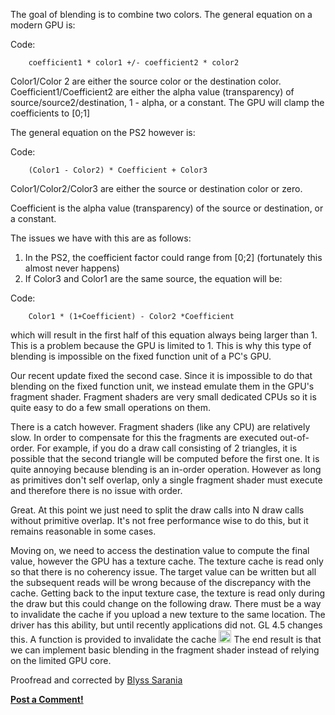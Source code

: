 <div class="single-article">

<div class="item-page clearfix">

<div style="text-align:center;">

</div>

The goal of blending is to combine two colors. The general equation on a
modern GPU is:

<div class="title">

Code:

</div>

`     coefficient1 * color1 +/- coefficient2 * color2    `  
  

Color1/Color 2 are either the source color or the destination color.  
Coefficient1/Coefficient2 are either the alpha value (transparency) of
source/source2/destination, 1 - alpha, or a constant. The GPU will clamp
the coefficients to \[0;1\]

The general equation on the PS2 however is:

<div class="title">

Code:

</div>

`     (Color1 - Color2) * Coefficient + Color3    `  
  
Color1/Color2/Color3 are either the source or destination color or zero.

Coefficient is the alpha value (transparency) of the source or
destination, or a constant.

The issues we have with this are as follows:  
1. In the PS2, the coefficient factor could range from \[0;2\]
(fortunately this almost never happens)  
2. If Color3 and Color1 are the same source, the equation will be:

  

<div class="title">

Code:

</div>

`     Color1 * (1+Coefficient) - Color2 *Coefficient    `  
  

which will result in the first half of this equation always being larger
than 1. This is a problem because the GPU is limited to 1. This is why
this type of blending is impossible on the fixed function unit of a PC's
GPU.

Our recent update fixed the second case. Since it is impossible to do
that blending on the fixed function unit, we instead emulate them in the
GPU's fragment shader. Fragment shaders are very small dedicated CPUs so
it is quite easy to do a few small operations on them.

There is a catch however. Fragment shaders (like any CPU) are relatively
slow. In order to compensate for this the fragments are executed
out-of-order. For example, if you do a draw call consisting of 2
triangles, it is possible that the second triangle will be computed
before the first one. It is quite annoying because blending is an
in-order operation. However as long as primitives don't self overlap,
only a single fragment shader must execute and therefore there is no
issue with order.

Great. At this point we just need to split the draw calls into N draw
calls without primitive overlap. It's not free performance wise to do
this, but it remains reasonable in some cases.

Moving on, we need to access the destination value to compute the final
value, however the GPU has a texture cache. The texture cache is read
only so that there is no coherency issue. The target value can be
written but all the subsequent reads will be wrong because of the
discrepancy with the cache. Getting back to the input texture case, the
texture is read only during the draw but this could change on the
following draw. There must be a way to invalidate the cache if you
upload a new texture to the same location. The driver has this ability,
but until recently applications did not. GL 4.5 changes this. A function
is provided to invalidate the cache
<img src="https://pcsx2.net/images/stories/frontend/smilies/smile.gif" class="yvSmiley" width="20" height="20" alt="Smile" />
The end result is that we can implement basic blending in the fragment
shader instead of relying on the limited GPU core.  
  

Proofread and corrected by [Blyss
Sarania](http://forums.pcsx2.net/User-Blyss-Sarania)

**[Post a
Comment!](http://forums.pcsx2.net/Thread-Blog-Explanation-of-impossible-blend)**

</div>

</div>
